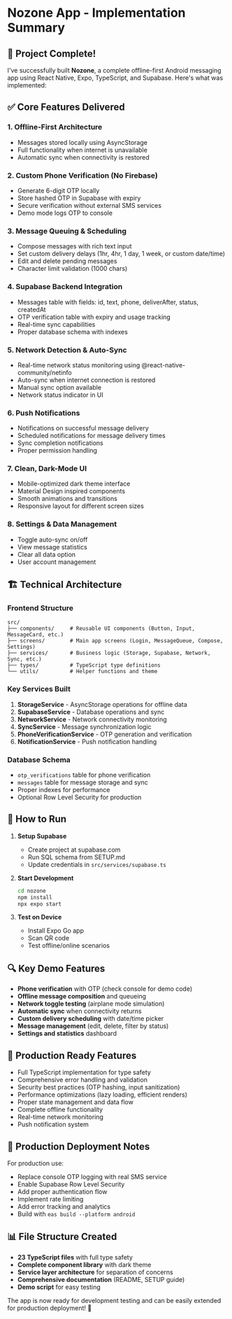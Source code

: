 # Nozone App - Implementation Summary

## 🎯 Project Complete!

I've successfully built **Nozone**, a complete offline-first Android messaging app using React Native, Expo, TypeScript, and Supabase. Here's what was implemented:

## ✅ Core Features Delivered

### 1. **Offline-First Architecture**
- Messages stored locally using AsyncStorage
- Full functionality when internet is unavailable
- Automatic sync when connectivity is restored

### 2. **Custom Phone Verification (No Firebase)**
- Generate 6-digit OTP locally
- Store hashed OTP in Supabase with expiry
- Secure verification without external SMS services
- Demo mode logs OTP to console

### 3. **Message Queuing & Scheduling**
- Compose messages with rich text input
- Set custom delivery delays (1hr, 4hr, 1 day, 1 week, or custom date/time)
- Edit and delete pending messages
- Character limit validation (1000 chars)

### 4. **Supabase Backend Integration**
- Messages table with fields: id, text, phone, deliverAfter, status, createdAt
- OTP verification table with expiry and usage tracking
- Real-time sync capabilities
- Proper database schema with indexes

### 5. **Network Detection & Auto-Sync**
- Real-time network status monitoring using @react-native-community/netinfo
- Auto-sync when internet connection is restored
- Manual sync option available
- Network status indicator in UI

### 6. **Push Notifications**
- Notifications on successful message delivery
- Scheduled notifications for message delivery times
- Sync completion notifications
- Proper permission handling

### 7. **Clean, Dark-Mode UI**
- Mobile-optimized dark theme interface
- Material Design inspired components
- Smooth animations and transitions
- Responsive layout for different screen sizes

### 8. **Settings & Data Management**
- Toggle auto-sync on/off
- View message statistics
- Clear all data option
- User account management

## 🏗️ Technical Architecture

### **Frontend Structure**
```
src/
├── components/     # Reusable UI components (Button, Input, MessageCard, etc.)
├── screens/        # Main app screens (Login, MessageQueue, Compose, Settings)
├── services/       # Business logic (Storage, Supabase, Network, Sync, etc.)
├── types/          # TypeScript type definitions
└── utils/          # Helper functions and theme
```

### **Key Services Built**

1. **StorageService** - AsyncStorage operations for offline data
2. **SupabaseService** - Database operations and sync
3. **NetworkService** - Network connectivity monitoring
4. **SyncService** - Message synchronization logic
5. **PhoneVerificationService** - OTP generation and verification
6. **NotificationService** - Push notification handling

### **Database Schema**
- `otp_verifications` table for phone verification
- `messages` table for message storage and sync
- Proper indexes for performance
- Optional Row Level Security for production

## 🚀 How to Run

1. **Setup Supabase**
   - Create project at supabase.com
   - Run SQL schema from SETUP.md
   - Update credentials in `src/services/supabase.ts`

2. **Start Development**
   ```bash
   cd nozone
   npm install
   npx expo start
   ```

3. **Test on Device**
   - Install Expo Go app
   - Scan QR code
   - Test offline/online scenarios

## 🔍 Key Demo Features

- **Phone verification** with OTP (check console for demo code)
- **Offline message composition** and queueing
- **Network toggle testing** (airplane mode simulation)
- **Automatic sync** when connectivity returns
- **Custom delivery scheduling** with date/time picker
- **Message management** (edit, delete, filter by status)
- **Settings and statistics** dashboard

## 📱 Production Ready Features

- Full TypeScript implementation for type safety
- Comprehensive error handling and validation
- Security best practices (OTP hashing, input sanitization)
- Performance optimizations (lazy loading, efficient renders)
- Proper state management and data flow
- Complete offline functionality
- Real-time network monitoring
- Push notification system

## 🔧 Production Deployment Notes

For production use:
- Replace console OTP logging with real SMS service
- Enable Supabase Row Level Security
- Add proper authentication flow
- Implement rate limiting
- Add error tracking and analytics
- Build with `eas build --platform android`

## 📊 File Structure Created

- **23 TypeScript files** with full type safety
- **Complete component library** with dark theme
- **Service layer architecture** for separation of concerns
- **Comprehensive documentation** (README, SETUP guide)
- **Demo script** for easy testing

The app is now ready for development testing and can be easily extended for production deployment! 🎉
